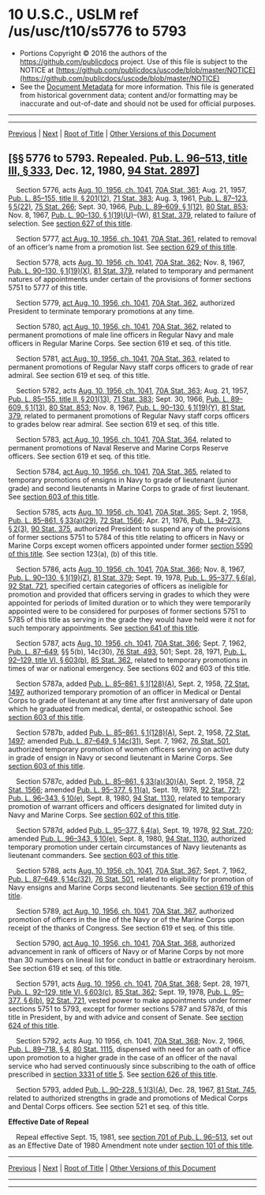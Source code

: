 ---
---

# 10 U.S.C., USLM ref /us/usc/t10/s5776 to 5793

* Portions Copyright © 2016 the authors of the https://github.com/publicdocs project.
  Use of this file is subject to the NOTICE at [https://github.com/publicdocs/uscode/blob/master/NOTICE](https://github.com/publicdocs/uscode/blob/master/NOTICE)
* See the [Document Metadata](././../../../../../..//README.md) for more information.
  This file is generated from historical government data; content and/or formatting may be inaccurate and out-of-date and should not be used for official purposes.

----------
----------

[Previous](./../../../../../..//us/usc/t10/stC/ptII/ch545/m__us_usc_t10_s5775.md) | [Next](./../../../../../..//us/usc/t10/stC/ptII/ch547/m__us_usc_t10_stC_ptII_ch547.md) | [Root of Title](./../../../../../../) | [Other Versions of this Document](https://publicdocs.github.io/go/links?ns=uslm&ref=%2Fus%2Fusc%2Ft10%2Fs5776+to+5793)

## \[§§ 5776 to 5793. Repealed. [Pub. L. 96–513, title III, § 333][/us/pl/96/513/s333], Dec. 12, 1980, [94 Stat. 2897][/us/stat/94/2897]\]

    Section 5776, acts [Aug. 10, 1956, ch. 1041][/us/act/1956-08-10/ch1041], [70A Stat. 361][/us/stat/70A/361]; Aug. 21, 1957, [Pub. L. 85–155, title II, § 201(12)][/us/pl/85/155/s201/12], [71 Stat. 383][/us/stat/71/383]; Aug. 3, 1961, [Pub. L. 87–123, § 5(22)][/us/pl/87/123/s5/22], [75 Stat. 266][/us/stat/75/266]; Sept. 30, 1966, [Pub. L. 89–609, § 1(12)][/us/pl/89/609/s1/12], [80 Stat. 853][/us/stat/80/853]; Nov. 8, 1967, [Pub. L. 90–130, § 1(19)(U)][/us/pl/90/130/s1/19/U]–(W), [81 Stat. 379][/us/stat/81/379], related to failure of selection. See [section 627 of this title][/us/usc/t10/s627].

    Section 5777, [act Aug. 10, 1956, ch. 1041][/us/act/1956-08-10/ch1041], [70A Stat. 361][/us/stat/70A/361], related to removal of an officer’s name from a promotion list. See [section 629 of this title][/us/usc/t10/s629].

    Section 5778, acts [Aug. 10, 1956, ch. 1041][/us/act/1956-08-10/ch1041], [70A Stat. 362][/us/stat/70A/362]; Nov. 8, 1967, [Pub. L. 90–130, § 1(19)(X)][/us/pl/90/130/s1/19/X], [81 Stat. 379][/us/stat/81/379], related to temporary and permanent natures of appointments under certain of the provisions of former sections 5751 to 5777 of this title.

    Section 5779, [act Aug. 10, 1956, ch. 1041][/us/act/1956-08-10/ch1041], [70A Stat. 362][/us/stat/70A/362], authorized President to terminate temporary promotions at any time.

    Section 5780, [act Aug. 10, 1956, ch. 1041][/us/act/1956-08-10/ch1041], [70A Stat. 362][/us/stat/70A/362], related to permanent promotions of male line officers in Regular Navy and male officers in Regular Marine Corps. See section 619 et seq. of this title.

    Section 5781, [act Aug. 10, 1956, ch. 1041][/us/act/1956-08-10/ch1041], [70A Stat. 363][/us/stat/70A/363], related to permanent promotions of Regular Navy staff corps officers to grade of rear admiral. See section 619 et seq. of this title.

    Section 5782, acts [Aug. 10, 1956, ch. 1041][/us/act/1956-08-10/ch1041], [70A Stat. 363][/us/stat/70A/363]; Aug. 21, 1957, [Pub. L. 85–155, title II, § 201(13)][/us/pl/85/155/s201/13], [71 Stat. 383][/us/stat/71/383]; Sept. 30, 1966, [Pub. L. 89–609, § 1(13)][/us/pl/89/609/s1/13], [80 Stat. 853][/us/stat/80/853]; Nov. 8, 1967, [Pub. L. 90–130, § 1(19)(Y)][/us/pl/90/130/s1/19/Y], [81 Stat. 379][/us/stat/81/379], related to permanent promotions of Regular Navy staff corps officers to grades below rear admiral. See section 619 et seq. of this title.

    Section 5783, [act Aug. 10, 1956, ch. 1041][/us/act/1956-08-10/ch1041], [70A Stat. 364][/us/stat/70A/364], related to permanent promotions of Naval Reserve and Marine Corps Reserve officers. See section 619 et seq. of this title.

    Section 5784, [act Aug. 10, 1956, ch. 1041][/us/act/1956-08-10/ch1041], [70A Stat. 365][/us/stat/70A/365], related to temporary promotions of ensigns in Navy to grade of lieutenant (junior grade) and second lieutenants in Marine Corps to grade of first lieutenant. See [section 603 of this title][/us/usc/t10/s603].

    Section 5785, acts [Aug. 10, 1956, ch. 1041][/us/act/1956-08-10/ch1041], [70A Stat. 365][/us/stat/70A/365]; Sept. 2, 1958, [Pub. L. 85–861, § 33(a)(29)][/us/pl/85/861/s33/a/29], [72 Stat. 1566][/us/stat/72/1566]; Apr. 21, 1976, [Pub. L. 94–273, § 2(3)][/us/pl/94/273/s2/3], [90 Stat. 375][/us/stat/90/375], authorized President to suspend any of the provisions of former sections 5751 to 5784 of this title relating to officers in Navy or Marine Corps except women officers appointed under former [section 5590 of this title][/us/usc/t10/s5590]. See section 123(a), (b) of this title.

    Section 5786, acts [Aug. 10, 1956, ch. 1041][/us/act/1956-08-10/ch1041], [70A Stat. 366][/us/stat/70A/366]; Nov. 8, 1967, [Pub. L. 90–130, § 1(19)(Z)][/us/pl/90/130/s1/19/Z], [81 Stat. 379][/us/stat/81/379]; Sept. 19, 1978, [Pub. L. 95–377, § 6(a)][/us/pl/95/377/s6/a], [92 Stat. 721][/us/stat/92/721], specified certain categories of officers as ineligible for promotion and provided that officers serving in grades to which they were appointed for periods of limited duration or to which they were temporarily appointed were to be considered for purposes of former sections 5751 to 5785 of this title as serving in the grade they would have held were it not for such temporary appointments. See [section 641 of this title][/us/usc/t10/s641].

    Section 5787, acts [Aug. 10, 1956, ch. 1041][/us/act/1956-08-10/ch1041], [70A Stat. 366][/us/stat/70A/366]; Sept. 7, 1962, [Pub. L. 87–649][/us/pl/87/649], §§ 5(b), 14c(30), [76 Stat. 493][/us/stat/76/493], 501; Sept. 28, 1971, [Pub. L. 92–129, title VI, § 603(b)][/us/pl/92/129/s603/b], [85 Stat. 362][/us/stat/85/362], related to temporary promotions in times of war or national emergency. See sections 602 and 603 of this title.

    Section 5787a, added [Pub. L. 85–861, § 1(128)(A)][/us/pl/85/861/s1/128/A], Sept. 2, 1958, [72 Stat. 1497][/us/stat/72/1497], authorized temporary promotion of an officer in Medical or Dental Corps to grade of lieutenant at any time after first anniversary of date upon which he graduated from medical, dental, or osteopathic school. See [section 603 of this title][/us/usc/t10/s603].

    Section 5787b, added [Pub. L. 85–861, § 1(128)(A)][/us/pl/85/861/s1/128/A], Sept. 2, 1958, [72 Stat. 1497][/us/stat/72/1497]; amended [Pub. L. 87–649, § 14c(31)][/us/pl/87/649/s14c/31], Sept. 7, 1962, [76 Stat. 501][/us/stat/76/501], authorized temporary promotion of women officers serving on active duty in grade of ensign in Navy or second lieutenant in Marine Corps. See [section 603 of this title][/us/usc/t10/s603].

    Section 5787c, added [Pub. L. 85–861, § 33(a)(30)(A)][/us/pl/85/861/s33/a/30/A], Sept. 2, 1958, [72 Stat. 1566][/us/stat/72/1566]; amended [Pub. L. 95–377, § 11(a)][/us/pl/95/377/s11/a], Sept. 19, 1978, [92 Stat. 721][/us/stat/92/721]; [Pub. L. 96–343, § 10(e)][/us/pl/96/343/s10/e], Sept. 8, 1980, [94 Stat. 1130][/us/stat/94/1130], related to temporary promotion of warrant officers and officers designated for limited duty in Navy and Marine Corps. See [section 602 of this title][/us/usc/t10/s602].

    Section 5787d, added [Pub. L. 95–377, § 4(a)][/us/pl/95/377/s4/a], Sept. 19, 1978, [92 Stat. 720][/us/stat/92/720]; amended [Pub. L. 96–343, § 10(e)][/us/pl/96/343/s10/e], Sept. 8, 1980, [94 Stat. 1130][/us/stat/94/1130], authorized temporary promotion under certain circumstances of Navy lieutenants as lieutenant commanders. See [section 603 of this title][/us/usc/t10/s603].

    Section 5788, acts [Aug. 10, 1956, ch. 1041][/us/act/1956-08-10/ch1041], [70A Stat. 367][/us/stat/70A/367]; Sept. 7, 1962, [Pub. L. 87–649, § 14c(32)][/us/pl/87/649/s14c/32], [76 Stat. 501][/us/stat/76/501], related to eligibility for promotion of Navy ensigns and Marine Corps second lieutenants. See [section 619 of this title][/us/usc/t10/s619].

    Section 5789, [act Aug. 10, 1956, ch. 1041][/us/act/1956-08-10/ch1041], [70A Stat. 367][/us/stat/70A/367], authorized promotion of officers in the line of the Navy or of the Marine Corps upon receipt of the thanks of Congress. See section 619 et seq. of this title.

    Section 5790, [act Aug. 10, 1956, ch. 1041][/us/act/1956-08-10/ch1041], [70A Stat. 368][/us/stat/70A/368], authorized advancement in rank of officers of Navy or of Marine Corps by not more than 30 numbers on lineal list for conduct in battle or extraordinary heroism. See section 619 et seq. of this title.

    Section 5791, acts [Aug. 10, 1956, ch. 1041][/us/act/1956-08-10/ch1041], [70A Stat. 368][/us/stat/70A/368]; Sept. 28, 1971, [Pub. L. 92–129, title VI, § 603(c)][/us/pl/92/129/s603/c], [85 Stat. 362][/us/stat/85/362]; Sept. 19, 1978, [Pub. L. 95–377, § 6(b)][/us/pl/95/377/s6/b], [92 Stat. 721][/us/stat/92/721], vested power to make appointments under former sections 5751 to 5793, except for former sections 5787 and 5787d, of this title in President, by and with advice and consent of Senate. See [section 624 of this title][/us/usc/t10/s624].

    Section 5792, acts Aug. 10 1956, ch. 1041, [70A Stat. 368][/us/stat/70A/368]; Nov. 2, 1966, [Pub. L. 89–718, § 4][/us/pl/89/718/s4], [80 Stat. 1115][/us/stat/80/1115], dispensed with need for an oath of office upon promotion to a higher grade in the case of an officer of the naval service who had served continuously since subscribing to the oath of office prescribed in [section 3331 of title 5][/us/usc/t5/s3331]. See [section 626 of this title][/us/usc/t10/s626].

    Section 5793, added [Pub. L. 90–228, § 1(3)(A)][/us/pl/90/228/s1/3/A], Dec. 28, 1967, [81 Stat. 745][/us/stat/81/745], related to authorized strengths in grade and promotions of Medical Corps and Dental Corps officers. See section 521 et seq. of this title.

 __Effective Date of Repeal__ 

    Repeal effective Sept. 15, 1981, see [section 701 of Pub. L. 96–513][/us/pl/96/513/s701], set out as an Effective Date of 1980 Amendment note under [section 101 of this title][/us/usc/t10/s101].

----------

[Previous](./../../../../../..//us/usc/t10/stC/ptII/ch545/m__us_usc_t10_s5775.md) | [Next](./../../../../../..//us/usc/t10/stC/ptII/ch547/m__us_usc_t10_stC_ptII_ch547.md) | [Root of Title](./../../../../../../) | [Other Versions of this Document](https://publicdocs.github.io/go/links?ns=uslm&ref=%2Fus%2Fusc%2Ft10%2Fs5776+to+5793)

----------
----------

[/us/pl/96/513/s333]: https://publicdocs.github.io/go/links?ns=uslm&ref=%2Fus%2Fpl%2F96%2F513%2Fs333
[/us/stat/94/2897]: https://publicdocs.github.io/go/links?ns=uslm&ref=%2Fus%2Fstat%2F94%2F2897
[/us/act/1956-08-10/ch1041]: https://publicdocs.github.io/go/links?ns=uslm&ref=%2Fus%2Fact%2F1956-08-10%2Fch1041
[/us/stat/70A/361]: https://publicdocs.github.io/go/links?ns=uslm&ref=%2Fus%2Fstat%2F70A%2F361
[/us/pl/85/155/s201/12]: https://publicdocs.github.io/go/links?ns=uslm&ref=%2Fus%2Fpl%2F85%2F155%2Fs201%2F12
[/us/stat/71/383]: https://publicdocs.github.io/go/links?ns=uslm&ref=%2Fus%2Fstat%2F71%2F383
[/us/pl/87/123/s5/22]: https://publicdocs.github.io/go/links?ns=uslm&ref=%2Fus%2Fpl%2F87%2F123%2Fs5%2F22
[/us/stat/75/266]: https://publicdocs.github.io/go/links?ns=uslm&ref=%2Fus%2Fstat%2F75%2F266
[/us/pl/89/609/s1/12]: https://publicdocs.github.io/go/links?ns=uslm&ref=%2Fus%2Fpl%2F89%2F609%2Fs1%2F12
[/us/stat/80/853]: https://publicdocs.github.io/go/links?ns=uslm&ref=%2Fus%2Fstat%2F80%2F853
[/us/pl/90/130/s1/19/U]: https://publicdocs.github.io/go/links?ns=uslm&ref=%2Fus%2Fpl%2F90%2F130%2Fs1%2F19%2FU
[/us/stat/81/379]: https://publicdocs.github.io/go/links?ns=uslm&ref=%2Fus%2Fstat%2F81%2F379
[/us/usc/t10/s627]: https://publicdocs.github.io/go/links?ns=uslm&ref=%2Fus%2Fusc%2Ft10%2Fs627
[/us/act/1956-08-10/ch1041]: https://publicdocs.github.io/go/links?ns=uslm&ref=%2Fus%2Fact%2F1956-08-10%2Fch1041
[/us/stat/70A/361]: https://publicdocs.github.io/go/links?ns=uslm&ref=%2Fus%2Fstat%2F70A%2F361
[/us/usc/t10/s629]: https://publicdocs.github.io/go/links?ns=uslm&ref=%2Fus%2Fusc%2Ft10%2Fs629
[/us/act/1956-08-10/ch1041]: https://publicdocs.github.io/go/links?ns=uslm&ref=%2Fus%2Fact%2F1956-08-10%2Fch1041
[/us/stat/70A/362]: https://publicdocs.github.io/go/links?ns=uslm&ref=%2Fus%2Fstat%2F70A%2F362
[/us/pl/90/130/s1/19/X]: https://publicdocs.github.io/go/links?ns=uslm&ref=%2Fus%2Fpl%2F90%2F130%2Fs1%2F19%2FX
[/us/stat/81/379]: https://publicdocs.github.io/go/links?ns=uslm&ref=%2Fus%2Fstat%2F81%2F379
[/us/act/1956-08-10/ch1041]: https://publicdocs.github.io/go/links?ns=uslm&ref=%2Fus%2Fact%2F1956-08-10%2Fch1041
[/us/stat/70A/362]: https://publicdocs.github.io/go/links?ns=uslm&ref=%2Fus%2Fstat%2F70A%2F362
[/us/act/1956-08-10/ch1041]: https://publicdocs.github.io/go/links?ns=uslm&ref=%2Fus%2Fact%2F1956-08-10%2Fch1041
[/us/stat/70A/362]: https://publicdocs.github.io/go/links?ns=uslm&ref=%2Fus%2Fstat%2F70A%2F362
[/us/act/1956-08-10/ch1041]: https://publicdocs.github.io/go/links?ns=uslm&ref=%2Fus%2Fact%2F1956-08-10%2Fch1041
[/us/stat/70A/363]: https://publicdocs.github.io/go/links?ns=uslm&ref=%2Fus%2Fstat%2F70A%2F363
[/us/act/1956-08-10/ch1041]: https://publicdocs.github.io/go/links?ns=uslm&ref=%2Fus%2Fact%2F1956-08-10%2Fch1041
[/us/stat/70A/363]: https://publicdocs.github.io/go/links?ns=uslm&ref=%2Fus%2Fstat%2F70A%2F363
[/us/pl/85/155/s201/13]: https://publicdocs.github.io/go/links?ns=uslm&ref=%2Fus%2Fpl%2F85%2F155%2Fs201%2F13
[/us/stat/71/383]: https://publicdocs.github.io/go/links?ns=uslm&ref=%2Fus%2Fstat%2F71%2F383
[/us/pl/89/609/s1/13]: https://publicdocs.github.io/go/links?ns=uslm&ref=%2Fus%2Fpl%2F89%2F609%2Fs1%2F13
[/us/stat/80/853]: https://publicdocs.github.io/go/links?ns=uslm&ref=%2Fus%2Fstat%2F80%2F853
[/us/pl/90/130/s1/19/Y]: https://publicdocs.github.io/go/links?ns=uslm&ref=%2Fus%2Fpl%2F90%2F130%2Fs1%2F19%2FY
[/us/stat/81/379]: https://publicdocs.github.io/go/links?ns=uslm&ref=%2Fus%2Fstat%2F81%2F379
[/us/act/1956-08-10/ch1041]: https://publicdocs.github.io/go/links?ns=uslm&ref=%2Fus%2Fact%2F1956-08-10%2Fch1041
[/us/stat/70A/364]: https://publicdocs.github.io/go/links?ns=uslm&ref=%2Fus%2Fstat%2F70A%2F364
[/us/act/1956-08-10/ch1041]: https://publicdocs.github.io/go/links?ns=uslm&ref=%2Fus%2Fact%2F1956-08-10%2Fch1041
[/us/stat/70A/365]: https://publicdocs.github.io/go/links?ns=uslm&ref=%2Fus%2Fstat%2F70A%2F365
[/us/usc/t10/s603]: https://publicdocs.github.io/go/links?ns=uslm&ref=%2Fus%2Fusc%2Ft10%2Fs603
[/us/act/1956-08-10/ch1041]: https://publicdocs.github.io/go/links?ns=uslm&ref=%2Fus%2Fact%2F1956-08-10%2Fch1041
[/us/stat/70A/365]: https://publicdocs.github.io/go/links?ns=uslm&ref=%2Fus%2Fstat%2F70A%2F365
[/us/pl/85/861/s33/a/29]: https://publicdocs.github.io/go/links?ns=uslm&ref=%2Fus%2Fpl%2F85%2F861%2Fs33%2Fa%2F29
[/us/stat/72/1566]: https://publicdocs.github.io/go/links?ns=uslm&ref=%2Fus%2Fstat%2F72%2F1566
[/us/pl/94/273/s2/3]: https://publicdocs.github.io/go/links?ns=uslm&ref=%2Fus%2Fpl%2F94%2F273%2Fs2%2F3
[/us/stat/90/375]: https://publicdocs.github.io/go/links?ns=uslm&ref=%2Fus%2Fstat%2F90%2F375
[/us/usc/t10/s5590]: https://publicdocs.github.io/go/links?ns=uslm&ref=%2Fus%2Fusc%2Ft10%2Fs5590
[/us/act/1956-08-10/ch1041]: https://publicdocs.github.io/go/links?ns=uslm&ref=%2Fus%2Fact%2F1956-08-10%2Fch1041
[/us/stat/70A/366]: https://publicdocs.github.io/go/links?ns=uslm&ref=%2Fus%2Fstat%2F70A%2F366
[/us/pl/90/130/s1/19/Z]: https://publicdocs.github.io/go/links?ns=uslm&ref=%2Fus%2Fpl%2F90%2F130%2Fs1%2F19%2FZ
[/us/stat/81/379]: https://publicdocs.github.io/go/links?ns=uslm&ref=%2Fus%2Fstat%2F81%2F379
[/us/pl/95/377/s6/a]: https://publicdocs.github.io/go/links?ns=uslm&ref=%2Fus%2Fpl%2F95%2F377%2Fs6%2Fa
[/us/stat/92/721]: https://publicdocs.github.io/go/links?ns=uslm&ref=%2Fus%2Fstat%2F92%2F721
[/us/usc/t10/s641]: https://publicdocs.github.io/go/links?ns=uslm&ref=%2Fus%2Fusc%2Ft10%2Fs641
[/us/act/1956-08-10/ch1041]: https://publicdocs.github.io/go/links?ns=uslm&ref=%2Fus%2Fact%2F1956-08-10%2Fch1041
[/us/stat/70A/366]: https://publicdocs.github.io/go/links?ns=uslm&ref=%2Fus%2Fstat%2F70A%2F366
[/us/pl/87/649]: https://publicdocs.github.io/go/links?ns=uslm&ref=%2Fus%2Fpl%2F87%2F649
[/us/stat/76/493]: https://publicdocs.github.io/go/links?ns=uslm&ref=%2Fus%2Fstat%2F76%2F493
[/us/pl/92/129/s603/b]: https://publicdocs.github.io/go/links?ns=uslm&ref=%2Fus%2Fpl%2F92%2F129%2Fs603%2Fb
[/us/stat/85/362]: https://publicdocs.github.io/go/links?ns=uslm&ref=%2Fus%2Fstat%2F85%2F362
[/us/pl/85/861/s1/128/A]: https://publicdocs.github.io/go/links?ns=uslm&ref=%2Fus%2Fpl%2F85%2F861%2Fs1%2F128%2FA
[/us/stat/72/1497]: https://publicdocs.github.io/go/links?ns=uslm&ref=%2Fus%2Fstat%2F72%2F1497
[/us/usc/t10/s603]: https://publicdocs.github.io/go/links?ns=uslm&ref=%2Fus%2Fusc%2Ft10%2Fs603
[/us/pl/85/861/s1/128/A]: https://publicdocs.github.io/go/links?ns=uslm&ref=%2Fus%2Fpl%2F85%2F861%2Fs1%2F128%2FA
[/us/stat/72/1497]: https://publicdocs.github.io/go/links?ns=uslm&ref=%2Fus%2Fstat%2F72%2F1497
[/us/pl/87/649/s14c/31]: https://publicdocs.github.io/go/links?ns=uslm&ref=%2Fus%2Fpl%2F87%2F649%2Fs14c%2F31
[/us/stat/76/501]: https://publicdocs.github.io/go/links?ns=uslm&ref=%2Fus%2Fstat%2F76%2F501
[/us/usc/t10/s603]: https://publicdocs.github.io/go/links?ns=uslm&ref=%2Fus%2Fusc%2Ft10%2Fs603
[/us/pl/85/861/s33/a/30/A]: https://publicdocs.github.io/go/links?ns=uslm&ref=%2Fus%2Fpl%2F85%2F861%2Fs33%2Fa%2F30%2FA
[/us/stat/72/1566]: https://publicdocs.github.io/go/links?ns=uslm&ref=%2Fus%2Fstat%2F72%2F1566
[/us/pl/95/377/s11/a]: https://publicdocs.github.io/go/links?ns=uslm&ref=%2Fus%2Fpl%2F95%2F377%2Fs11%2Fa
[/us/stat/92/721]: https://publicdocs.github.io/go/links?ns=uslm&ref=%2Fus%2Fstat%2F92%2F721
[/us/pl/96/343/s10/e]: https://publicdocs.github.io/go/links?ns=uslm&ref=%2Fus%2Fpl%2F96%2F343%2Fs10%2Fe
[/us/stat/94/1130]: https://publicdocs.github.io/go/links?ns=uslm&ref=%2Fus%2Fstat%2F94%2F1130
[/us/usc/t10/s602]: https://publicdocs.github.io/go/links?ns=uslm&ref=%2Fus%2Fusc%2Ft10%2Fs602
[/us/pl/95/377/s4/a]: https://publicdocs.github.io/go/links?ns=uslm&ref=%2Fus%2Fpl%2F95%2F377%2Fs4%2Fa
[/us/stat/92/720]: https://publicdocs.github.io/go/links?ns=uslm&ref=%2Fus%2Fstat%2F92%2F720
[/us/pl/96/343/s10/e]: https://publicdocs.github.io/go/links?ns=uslm&ref=%2Fus%2Fpl%2F96%2F343%2Fs10%2Fe
[/us/stat/94/1130]: https://publicdocs.github.io/go/links?ns=uslm&ref=%2Fus%2Fstat%2F94%2F1130
[/us/usc/t10/s603]: https://publicdocs.github.io/go/links?ns=uslm&ref=%2Fus%2Fusc%2Ft10%2Fs603
[/us/act/1956-08-10/ch1041]: https://publicdocs.github.io/go/links?ns=uslm&ref=%2Fus%2Fact%2F1956-08-10%2Fch1041
[/us/stat/70A/367]: https://publicdocs.github.io/go/links?ns=uslm&ref=%2Fus%2Fstat%2F70A%2F367
[/us/pl/87/649/s14c/32]: https://publicdocs.github.io/go/links?ns=uslm&ref=%2Fus%2Fpl%2F87%2F649%2Fs14c%2F32
[/us/stat/76/501]: https://publicdocs.github.io/go/links?ns=uslm&ref=%2Fus%2Fstat%2F76%2F501
[/us/usc/t10/s619]: https://publicdocs.github.io/go/links?ns=uslm&ref=%2Fus%2Fusc%2Ft10%2Fs619
[/us/act/1956-08-10/ch1041]: https://publicdocs.github.io/go/links?ns=uslm&ref=%2Fus%2Fact%2F1956-08-10%2Fch1041
[/us/stat/70A/367]: https://publicdocs.github.io/go/links?ns=uslm&ref=%2Fus%2Fstat%2F70A%2F367
[/us/act/1956-08-10/ch1041]: https://publicdocs.github.io/go/links?ns=uslm&ref=%2Fus%2Fact%2F1956-08-10%2Fch1041
[/us/stat/70A/368]: https://publicdocs.github.io/go/links?ns=uslm&ref=%2Fus%2Fstat%2F70A%2F368
[/us/act/1956-08-10/ch1041]: https://publicdocs.github.io/go/links?ns=uslm&ref=%2Fus%2Fact%2F1956-08-10%2Fch1041
[/us/stat/70A/368]: https://publicdocs.github.io/go/links?ns=uslm&ref=%2Fus%2Fstat%2F70A%2F368
[/us/pl/92/129/s603/c]: https://publicdocs.github.io/go/links?ns=uslm&ref=%2Fus%2Fpl%2F92%2F129%2Fs603%2Fc
[/us/stat/85/362]: https://publicdocs.github.io/go/links?ns=uslm&ref=%2Fus%2Fstat%2F85%2F362
[/us/pl/95/377/s6/b]: https://publicdocs.github.io/go/links?ns=uslm&ref=%2Fus%2Fpl%2F95%2F377%2Fs6%2Fb
[/us/stat/92/721]: https://publicdocs.github.io/go/links?ns=uslm&ref=%2Fus%2Fstat%2F92%2F721
[/us/usc/t10/s624]: https://publicdocs.github.io/go/links?ns=uslm&ref=%2Fus%2Fusc%2Ft10%2Fs624
[/us/stat/70A/368]: https://publicdocs.github.io/go/links?ns=uslm&ref=%2Fus%2Fstat%2F70A%2F368
[/us/pl/89/718/s4]: https://publicdocs.github.io/go/links?ns=uslm&ref=%2Fus%2Fpl%2F89%2F718%2Fs4
[/us/stat/80/1115]: https://publicdocs.github.io/go/links?ns=uslm&ref=%2Fus%2Fstat%2F80%2F1115
[/us/usc/t5/s3331]: https://publicdocs.github.io/go/links?ns=uslm&ref=%2Fus%2Fusc%2Ft5%2Fs3331
[/us/usc/t10/s626]: https://publicdocs.github.io/go/links?ns=uslm&ref=%2Fus%2Fusc%2Ft10%2Fs626
[/us/pl/90/228/s1/3/A]: https://publicdocs.github.io/go/links?ns=uslm&ref=%2Fus%2Fpl%2F90%2F228%2Fs1%2F3%2FA
[/us/stat/81/745]: https://publicdocs.github.io/go/links?ns=uslm&ref=%2Fus%2Fstat%2F81%2F745
[/us/pl/96/513/s701]: https://publicdocs.github.io/go/links?ns=uslm&ref=%2Fus%2Fpl%2F96%2F513%2Fs701
[/us/usc/t10/s101]: https://publicdocs.github.io/go/links?ns=uslm&ref=%2Fus%2Fusc%2Ft10%2Fs101


